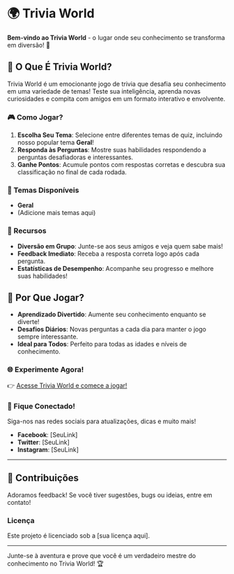 # 🌍 Trivia World

**Bem-vindo ao Trivia World** - o lugar onde seu conhecimento se transforma em diversão! 🌟 

## 🧠 O Que É Trivia World?

Trivia World é um emocionante jogo de trivia que desafia seu conhecimento em uma variedade de temas! Teste sua inteligência, aprenda novas curiosidades e compita com amigos em um formato interativo e envolvente. 

### 🎮 Como Jogar?

1. **Escolha Seu Tema**: Selecione entre diferentes temas de quiz, incluindo nosso popular tema **Geral**!
2. **Responda às Perguntas**: Mostre suas habilidades respondendo a perguntas desafiadoras e interessantes.
3. **Ganhe Pontos**: Acumule pontos com respostas corretas e descubra sua classificação no final de cada rodada.

### 🌈 Temas Disponíveis

- **Geral**
- (Adicione mais temas aqui)

### 🎯 Recursos

- **Diversão em Grupo**: Junte-se aos seus amigos e veja quem sabe mais!
- **Feedback Imediato**: Receba a resposta correta logo após cada pergunta.
- **Estatísticas de Desempenho**: Acompanhe seu progresso e melhore suas habilidades!

## 🚀 Por Que Jogar?

- **Aprendizado Divertido**: Aumente seu conhecimento enquanto se diverte!
- **Desafios Diários**: Novas perguntas a cada dia para manter o jogo sempre interessante.
- **Ideal para Todos**: Perfeito para todas as idades e níveis de conhecimento.

### 🌐 Experimente Agora!

👉 [Acesse Trivia World e comece a jogar!](link_do_seu_site)

### 📢 Fique Conectado!

Siga-nos nas redes sociais para atualizações, dicas e muito mais!

- **Facebook**: [SeuLink]
- **Twitter**: [SeuLink]
- **Instagram**: [SeuLink]

---

## 📄 Contribuições

Adoramos feedback! Se você tiver sugestões, bugs ou ideias, entre em contato!

### Licença

Este projeto é licenciado sob a [sua licença aqui].

---

Junte-se à aventura e prove que você é um verdadeiro mestre do conhecimento no Trivia World! 🏆
